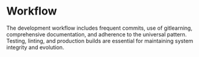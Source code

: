 # Workflow

The development workflow includes frequent commits, use of gitlearning, comprehensive documentation, and adherence to the universal pattern. Testing, linting, and production builds are essential for maintaining system integrity and evolution. 
